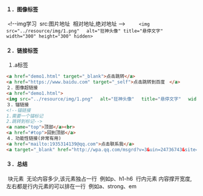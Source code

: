 #### １．图像标签
​	`<`!--img学习
​       src:图片地址
​       相对地址,绝对地址
​    -->`
​	 <img src="../resource/img/1.png" 　alt="狂神头像" title="悬停文字" 　width="300" height="300" hidden>`
#### ２．链接标签
​	１.a标签
​	<!--a标签
​	href：必填,表示要跳转到哪个页面
​	target:表示窗口在哪里打开
​    _blank:在新标签页中打开
​    _self:在自己网页中打开
​	-->

```html
<a href="demo1.html" target="_blank">点击跳转</a>
<a href="https://www.baidu.com" target="_self">点击跳转到百度　</a>
２．图像超链接
<a href="demo1.html">
<img src="../resource/img/1.png" 　alt="狂神头像" 　title="悬停文字" 　width="300" height="300"></a>
３．锚链接
<!--锚链接
1.需要一个锚标记
2.跳转到标记-->
<a name="top">顶部</a><br>
<a href="#top">回到顶部</a>
４．功能性链接(非常有用)
<a href="mailto:1935314139@qq.com">点击联系我</a>
<a target="_blank" href="http://wpa.qq.com/msgrd?v=3&uin=24736743&site=qq&menu=yes"><img 			border="0" src="http://wpa.qq.com/pa?p=2:1935314139:51" alt="点击这里给我发消息" title="点击这里给我发消		息"/></a>
```
#### ３．总结
​	块元素
​    	无论内容多少,该元素独占一行
​        例如p、h1-h6
​    行内元素
​    	内容撑开宽度,左右都是行内元素的可以排在一行
​        例如a、strong、em
